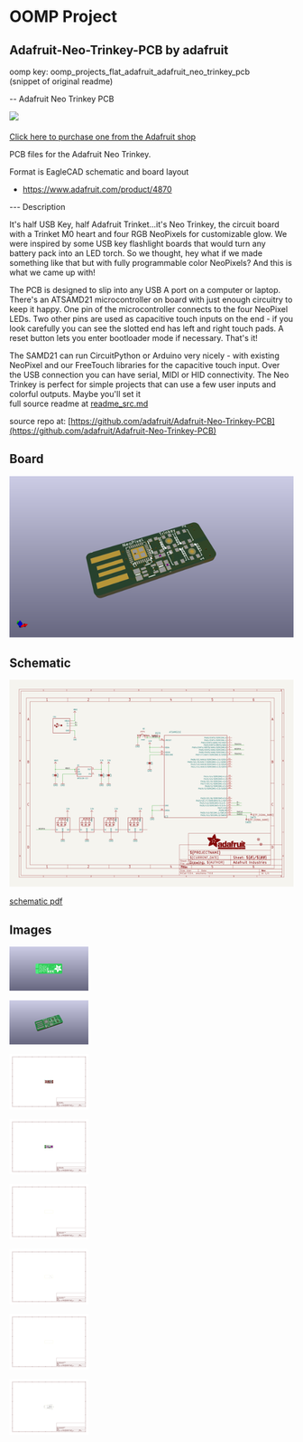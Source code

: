 # OOMP Project  
## Adafruit-Neo-Trinkey-PCB  by adafruit  
  
oomp key: oomp_projects_flat_adafruit_adafruit_neo_trinkey_pcb  
(snippet of original readme)  
  
-- Adafruit Neo Trinkey PCB  
  
<a href="http://www.adafruit.com/products/4870"><img src="assets/4870.jpg?raw=true" width="500px"><br/>  
Click here to purchase one from the Adafruit shop</a>  
  
PCB files for the Adafruit Neo Trinkey.   
  
Format is EagleCAD schematic and board layout  
* https://www.adafruit.com/product/4870  
  
--- Description  
  
It's half USB Key, half Adafruit Trinket...it's Neo Trinkey, the circuit board with a Trinket M0 heart and  four RGB NeoPixels for customizable glow. We were inspired by some USB key flashlight boards that would turn any battery pack into an LED torch. So we thought, hey what if we made something like that but with fully programmable color NeoPixels? And this is what we came up with!  
  
The PCB is designed to slip into any USB A port on a computer or laptop. There's an ATSAMD21 microcontroller on board with just enough circuitry to keep it happy. One pin of the microcontroller connects to the four NeoPixel LEDs. Two other pins are used as capacitive touch inputs on the end - if you look carefully you can see the slotted end has left and right touch pads. A reset button lets you enter bootloader mode if necessary. That's it!  
  
The SAMD21 can run CircuitPython or Arduino very nicely - with existing NeoPixel and our FreeTouch libraries for the capacitive touch input. Over the USB connection you can have serial, MIDI or HID connectivity. The Neo Trinkey is perfect for simple projects that can use a few user inputs and colorful outputs. Maybe you'll set it  
  full source readme at [readme_src.md](readme_src.md)  
  
source repo at: [https://github.com/adafruit/Adafruit-Neo-Trinkey-PCB](https://github.com/adafruit/Adafruit-Neo-Trinkey-PCB)  
## Board  
  
[![working_3d.png](working_3d_600.png)](working_3d.png)  
## Schematic  
  
[![working_schematic.png](working_schematic_600.png)](working_schematic.png)  
  
[schematic pdf](working_schematic.pdf)  
## Images  
  
[![working_3D_bottom.png](working_3D_bottom_140.png)](working_3D_bottom.png)  
  
[![working_3D_top.png](working_3D_top_140.png)](working_3D_top.png)  
  
[![working_assembly_page_01.png](working_assembly_page_01_140.png)](working_assembly_page_01.png)  
  
[![working_assembly_page_02.png](working_assembly_page_02_140.png)](working_assembly_page_02.png)  
  
[![working_assembly_page_03.png](working_assembly_page_03_140.png)](working_assembly_page_03.png)  
  
[![working_assembly_page_04.png](working_assembly_page_04_140.png)](working_assembly_page_04.png)  
  
[![working_assembly_page_05.png](working_assembly_page_05_140.png)](working_assembly_page_05.png)  
  
[![working_assembly_page_06.png](working_assembly_page_06_140.png)](working_assembly_page_06.png)  
